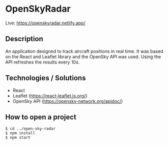 # OpenSkyRadar

Live: https://openskyradar.netlify.app/

## Description

An application designed to track aircraft positions in real time. It was based on the React and Leaflet library and the OpenSky API was used.
Using the API refreshes the results every 10s.

## Technologies / Solutions
- React
- Leaflet (https://react-leaflet.js.org/)
- OpenSky API (https://opensky-network.org/apidoc/)

## How to open a project
```
$ cd ../open-sky-radar
$ npm install
$ npm start
```
